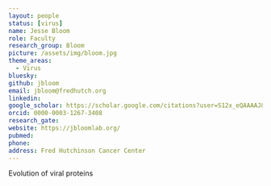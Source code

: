 ```yaml
---
layout: people
status: [virus]
name: Jesse Bloom
role: Faculty
research_group: Bloom
picture: /assets/img/bloom.jpg
theme_areas:
  - Virus
bluesky: 
github: jbloom
email: jbloom@fredhutch.org
linkedin:
google_scholar: https://scholar.google.com/citations?user=S12x_eQAAAAJ&hl=en
orcid: 0000-0003-1267-3408
research_gate: 
website: https://jbloomlab.org/
pubmed: 
phone: 
address: Fred Hutchinson Cancer Center
---
```


Evolution of viral proteins